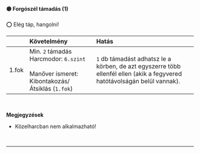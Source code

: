 #### 🟣 Forgószél támadás (1)

⭕ Elég táp, hangolni!

| |  Követelmény | Hatás  |
| :----------- | :----------- | :----------- |
| 1.fok | Min. `2` támadás<br />Harcmodor:&nbsp;`6.szint`<br /><br />Manőver ismeret:<br />Kibontakozás/Átsiklás (`1.fok`) | `1` db támadást adhatsz le a körben, de azt egyszerre több ellenfél ellen (akik a fegyvered hatótávolságán belül vannak). |


<br />

**Megjegyzések**

- Közelharcban nem alkalmazható!
<br />

---
